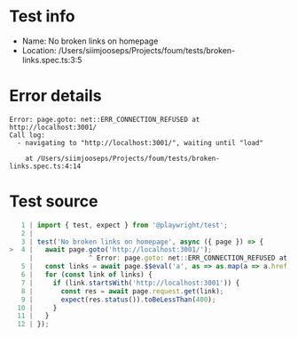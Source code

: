 # Test info

- Name: No broken links on homepage
- Location: /Users/siimjooseps/Projects/foum/tests/broken-links.spec.ts:3:5

# Error details

```
Error: page.goto: net::ERR_CONNECTION_REFUSED at http://localhost:3001/
Call log:
  - navigating to "http://localhost:3001/", waiting until "load"

    at /Users/siimjooseps/Projects/foum/tests/broken-links.spec.ts:4:14
```

# Test source

```ts
   1 | import { test, expect } from '@playwright/test';
   2 |
   3 | test('No broken links on homepage', async ({ page }) => {
>  4 |   await page.goto('http://localhost:3001/');
     |              ^ Error: page.goto: net::ERR_CONNECTION_REFUSED at http://localhost:3001/
   5 |   const links = await page.$$eval('a', as => as.map(a => a.href));
   6 |   for (const link of links) {
   7 |     if (link.startsWith('http://localhost:3001')) {
   8 |       const res = await page.request.get(link);
   9 |       expect(res.status()).toBeLessThan(400);
  10 |     }
  11 |   }
  12 | }); 
```